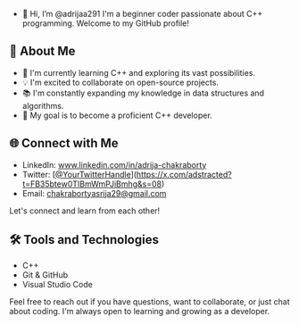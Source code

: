 - 👋 Hi, I’m @adrijaa291
I'm a beginner coder passionate about C++ programming. Welcome to my GitHub profile! 

## 🚀 About Me 

- 🌱 I'm currently learning C++ and exploring its vast possibilities.
- 💡 I'm excited to collaborate on open-source projects.
- 📚 I'm constantly expanding my knowledge in data structures and algorithms.
- 🎯 My goal is to become a proficient C++ developer. 

## 🌐 Connect with Me 

- LinkedIn: www.linkedin.com/in/adrija-chakraborty
- Twitter: [[@YourTwitterHandle](link-to-your-twitter)](https://x.com/adstracted?t=FB35btew0TIBmWmPJiBmhg&s=08)
- Email: chakrabortyasrija29@gmail.com 

Let's connect and learn from each other! 

## 🛠️ Tools and Technologies 

- C++
- Git & GitHub
- Visual Studio Code 

Feel free to reach out if you have questions, want to collaborate, or just chat about coding. I'm always open to learning and growing as a developer.
